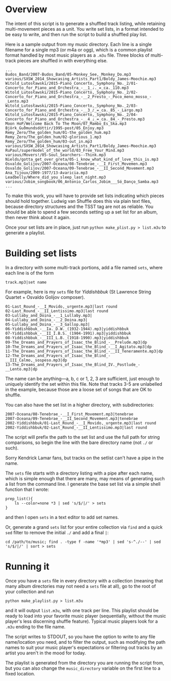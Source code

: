 Overview
=====

The intent of this script is to generate a shuffled track listing, while retaining
multi-movement pieces as a unit. You write set lists, in a format intended to be
easy to write, and then run the script to build a shuffled play list.

Here is a sample output from my music directory. Each line is a single filename for a
single mp3 (or m4a or ogg), which is a common playlist format handled by most music
players as a `.m3u` file. Three blocks of multi-track pieces are shuffled in with
everything else. 

```
...
Budos_Band/2007-Budos_Band/05-Monkey_See,_Monkey_Do.mp3
various/SXSW_2014_Showcasing_Artists_Part1/Boldy_James-Moochie.mp3
Witold_Lutosławski/2015-Piano_Concerto,_Symphony_No._2/01-Concerto_for_Piano_and_Orchestra_-__1_♩._=_ca._110.mp3
Witold_Lutosławski/2015-Piano_Concerto,_Symphony_No._2/02-Concerto_for_Piano_and_Orchestra_-__2_Presto_-_Poco_meno_mosso_-_Lento.mp3
Witold_Lutosławski/2015-Piano_Concerto,_Symphony_No._2/03-Concerto_for_Piano_and_Orchestra_-__3_♪_=_ca._85_-_Largo.mp3
Witold_Lutosławski/2015-Piano_Concerto,_Symphony_No._2/04-Concerto_for_Piano_and_Orchestra_-__4_♩_=_ca._84_-_Presto.mp3
Moon HoP/Welcome Back To The Moon/07_Mambo_Es_Ska.mp3
Björk_Guðmundsdóttir/1995-post/05_Enjoy.mp3
Remy_Zero/The_golden_hum/01-the_golden_hum.mp3
Remy_Zero/The_golden_hum/02-glorious_1.mp3
Remy_Zero/The_golden_hum/03-out_in.mp3
various/SXSW_2014_Showcasing_Artists_Part1/Boldy_James-Moochie.mp3
RuPaul/supermodel_of_the_world/03_Free_Your_Mind.mp3
various/Movers!/05-Soul_Searchers--Think.mp3
Nields/gotta_get_over_greta/05-i_know_what_kind_of_love_this_is.mp3
Osvaldo_Golijov/2007-Oceana/08-Tenebrae_-__I_First_Movemen.mp3
Osvaldo_Golijov/2007-Oceana/09-Tenebrae_-__II_Second_Movement.mp3
Ana_Tijoux/2009-1977/13-Avaricia.mp3
Leadbelly/Where_did_you_sleep_last_night.mp3
various/Jobim_songbook/06_Antonio_Carlos_Jobim___Só_Danço_Samba.mp3
...
```

To make this work, you will have to provide set lists indicating which pieces should hold
together. Ludwig van Shuffle does this via plain text files, because directory structures
and the TSST tag are not as reliable. You should be able to spend a few seconds setting up
a set list for an album, then never think about it again.

Once your set lists are in place, just run `python make_plist.py > list.m3u` to generate a playlist.



Building set lists
=====

In a directory with some multi-track portions, add a file named `sets`, where each line is
of the form
```
track.mp3|set name
```
For example, here is my `sets` file for _Yiddishbbuk_ (St Lawrence String Quartet + Osvaldo Golijov composer).

```
01-Last_Round_-__I_Movido,_urgente.mp3|last round
02-Last_Round_-__II_Lentissimo.mp3|last round
03-Lullaby_and_Doina_-__1_Lullaby.mp3|
04-Lullaby_and_Doina_-__2_Doina.mp3|
05-Lullaby_and_Doina_-__3_Gallop.mp3|
06-Yiddishbbuk_-__Ia._D.W._(1932-1944).mp3|yiddishbbuk
07-Yiddishbbuk_-__II_I.B.S._(1904-1991).mp3|yiddishbbuk
08-Yiddishbbuk_-__III_L.B._(1918-1990).mp3|yiddishbbuk
09-The_Dreams_and_Prayers_of_Isaac_the_Blind_-__Prelude.mp3|dp
10-The_Dreams_and_Prayers_of_Isaac_the_Blind_-__I_Agitato.mp3|dp
11-The_Dreams_and_Prayers_of_Isaac_the_Blind_-__II_Teneramente.mp3|dp
12-The_Dreams_and_Prayers_of_Isaac_the_Blind_-__III_Calmo,_sospeso.mp3|dp
13-The_Dreams_and_Prayers_of_Isaac_the_Blind_IV._Postlude_-__Lento.mp3|dp
```

The name can be anything—a, b, c or 1, 2, 3 are sufficient, just enough to uniquely identify the set within this file.
Note that tracks 3-5 are unlabelled in the example, because those are a loose set of songs that are OK to shuffle.

You can also have the set list in a higher directory, with subdirectories:

```
2007-Oceana/08-Tenebrae_-__I_First_Movement.mp3|tenebrae
2007-Oceana/09-Tenebrae_-__II_Second_Movement.mp3|tenebrae
2002-Yiddishbbuk/01-Last_Round_-__I_Movido,_urgente.mp3|last round
2002-Yiddishbbuk/02-Last_Round_-__II_Lentissimo.mp3|last round
```

The script will prefix the path to the set list and use the full path for string
comparisons, so begin the line with the bare directory name (not `./` or such).

Sorry Kendrick Lamar fans, but tracks on the setlist can't have a pipe in the name.

The `sets` file starts with a directory listing with a pipe after each name, which is
simple enough that there are many, may means of generating such a list from the command line.
I generate the base set list via a simple shell function that I wrote:
```
prep_list(){
    ls --color=none *3 | sed 's/$/|/' > sets
}
```
and then I open `sets` in a text editor to add set names. 

Or, generate a grand `sets` list for your entire collection via `find` and
a quick `sed` filter to remove the initial `./` and add a final `|`:
```
cd /path/to/music; find . -type f -name '*mp3' | sed 's-^./--' | sed 's/$/|/' | sort > sets
```


Running it
=====

Once you have a `sets` file in every directory with a collection (meaning that many album
directories may not need a `sets` file at all), go to the root of your collection and run
```
python make_playlist.py > list.m3u
```
and it will output `list.m3u`, with one track per line. This playlist should be ready
to load into your favorite music player (sequentially, without the music player's less
discerning shuffle feature).  Typical music players look for a `.m3u` ending to the
file name.

The script writes to STDOUT, so you have the option to write to any file name/location you
need, and to filter the output, such as modifying the path names to suit your music
player's expectations or filtering out tracks by an artist you aren't in the mood for today.

The playlist is generated from the directory you are running the script from, but
you can also change the `music_directory` variable on the first line to a fixed location.
